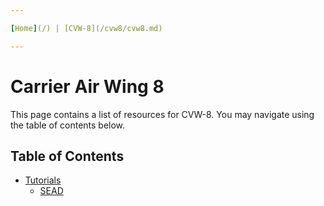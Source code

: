 ```yaml
---

[Home](/) | [CVW-8](/cvw8/cvw8.md)

---
```


# Carrier Air Wing 8

This page contains a list of resources for CVW-8. You may navigate using the
table of contents below.

## Table of Contents

- [Tutorials](/cvw8/tutorials.md)
  - [SEAD](/cvw8/tutorials.md#SEAD)
